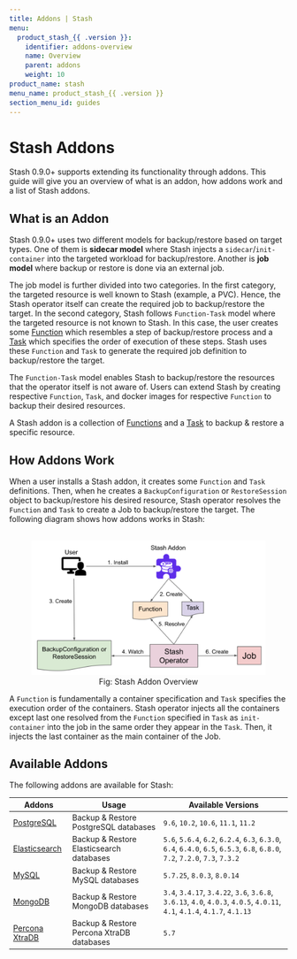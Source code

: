 ```yaml
---
title: Addons | Stash
menu:
  product_stash_{{ .version }}:
    identifier: addons-overview
    name: Overview
    parent: addons
    weight: 10
product_name: stash
menu_name: product_stash_{{ .version }}
section_menu_id: guides
---
```


# Stash Addons

Stash 0.9.0+ supports extending its functionality through addons. This guide will give you an overview of what is an addon, how addons work and a list of Stash addons.

## What is an Addon

Stash 0.9.0+ uses two different models for backup/restore based on target types. One of them is **sidecar model** where Stash injects a `sidecar`/`init-container` into the targeted workload for backup/restore. Another is **job model** where backup or restore is done via an external job.

The job model is further divided into two categories. In the first category, the targeted resource is well known to Stash (example, a PVC). Hence, the Stash operator itself can create the required job to backup/restore the target. In the second category, Stash follows `Function-Task` model where the targeted resource is not known to Stash. In this case, the user creates some [Function](/docs/concepts/crds/function.md) which resembles a step of backup/restore process and a [Task](/docs/concepts/crds/task.md) which specifies the order of execution of these steps. Stash uses these `Function` and `Task` to generate the required job definition to backup/restore the target.

The `Function-Task` model enables Stash to backup/restore the resources that the operator itself is not aware of. Users can extend Stash by creating respective `Function`, `Task`, and docker images for respective `Function` to backup their desired resources.

A Stash addon is a collection of [Functions](/docs/concepts/crds/function.md) and a [Task](/docs/concepts/crds/task.md) to backup & restore a specific resource.

## How Addons Work

When a user installs a Stash addon, it creates some `Function` and `Task` definitions. Then, when he creates a `BackupConfiguration` or `RestoreSession` object to backup/restore his desired resource, Stash operator resolves the `Function` and `Task` to create a Job to backup/restore the target. The following diagram shows how addons works in Stash:

<figure align="center">
  <img alt="Stash Addon Overview" src="/docs/images/guides/latest/addons/addon_overview.svg">
  <figcaption align="center">Fig: Stash Addon Overview</figcaption>
</figure>

A `Function` is fundamentally a container specification and `Task` specifies the execution order of the containers. Stash operator injects all the containers except last one resolved from the `Function` specified in `Task` as `init-container` into the job in the same order they appear in the `Task`. Then, it injects the last container as the main container of the Job.

## Available Addons

The following addons are available for Stash:

| Addons                                                  | Usage                                     | Available Versions                                                                                                             |
| ------------------------------------------------------- | ----------------------------------------- | ------------------------------------------------------------------------------------------------------------------------------ |
| [PostgreSQL](/docs/addons/postgres/README.md)           | Backup & Restore PostgreSQL databases     | `9.6`, `10.2`, `10.6`, `11.1`, `11.2`                                                                                          |
| [Elasticsearch](/docs/addons/elasticsearch/README.md)   | Backup & Restore Elasticsearch databases  | `5.6`, `5.6.4`, `6.2`, `6.2.4`, `6.3`, `6.3.0`, `6.4`, `6.4.0`, `6.5`, `6.5.3`, `6.8`, `6.8.0`, `7.2`, `7.2.0`, `7.3`, `7.3.2` |
| [MySQL](/docs/addons/mysql/README.md)                   | Backup & Restore MySQL databases          | `5.7.25`, `8.0.3`, `8.0.14`                                                                                                    |
| [MongoDB](/docs/addons/mongodb/README.md)               | Backup & Restore MongoDB databases        | `3.4`, `3.4.17`, `3.4.22`, `3.6`, `3.6.8`, `3.6.13`, `4.0`, `4.0.3`, `4.0.5`, `4.0.11`, `4.1`, `4.1.4`, `4.1.7`, `4.1.13`      |
| [Percona XtraDB](/docs/addons/percona-xtradb/README.md) | Backup & Restore Percona XtraDB databases | `5.7`                                                                                                                          |
